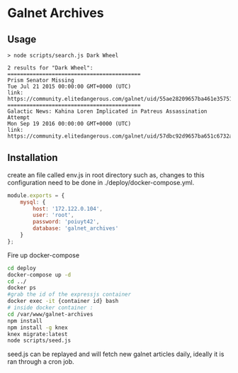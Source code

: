 # Galnet Archives

## Usage

```
> node scripts/search.js Dark Wheel

2 results for "Dark Wheel":
==========================================
Prism Senator Missing
Tue Jul 21 2015 00:00:00 GMT+0000 (UTC)
link: https://community.elitedangerous.com/galnet/uid/55ae28209657ba461e357514
==========================================
Galactic News: Kahina Loren Implicated in Patreus Assassination Attempt
Mon Sep 19 2016 00:00:00 GMT+0000 (UTC)
link: https://community.elitedangerous.com/galnet/uid/57dbc92d9657ba651c6732a6
```


## Installation

create an file called env.js in root directory such as,
changes to this configuration need to be done in ./deploy/docker-compose.yml.
```javascript
module.exports = {
    mysql: {
        host: '172.122.0.104',
        user: 'root',
        password: 'poiuyt42',
        database: 'galnet_archives'
    }
};
```
Fire up docker-compose
```bash
cd deploy
docker-compose up -d
cd ../
docker ps
#grab the id of the expressjs container
docker exec -it {container id} bash
# inside docker container :
cd /var/www/galnet-archives
npm install
npm install -g knex
knex migrate:latest
node scripts/seed.js
```

seed.js can be replayed and will fetch new galnet articles daily, ideally it is ran through a cron job.
